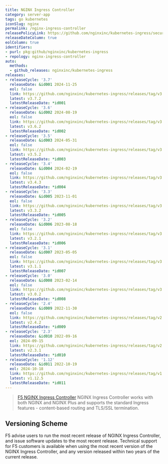 ```yaml
---
title: NGINX Ingress Controller
category: server-app
tags: go kubernetes
iconSlug: nginx
permalink: /nginx-ingress-controller
releasePolicyLink: https://github.com/nginxinc/kubernetes-ingress/security
releaseDateColumn: true
eolColumn: true
identifiers:
- purl: pkg:github/nginxinc/kubernetes-ingress
- repology: nginx-ingress-controller
auto:
  methods:
  - github_releases: nginxinc/kubernetes-ingress
releases:
- releaseCycle: '3.7'
  releaseDate: &id001 2024-11-25
  eol: false
  link: https://github.com/nginxinc/kubernetes-ingress/releases/tag/v3.7.2
  latest: v3.7.2
  latestReleaseDate: *id001
- releaseCycle: '3.6'
  releaseDate: &id002 2024-08-19
  eol: false
  link: https://github.com/nginxinc/kubernetes-ingress/releases/tag/v3.6.2
  latest: v3.6.2
  latestReleaseDate: *id002
- releaseCycle: '3.5'
  releaseDate: &id003 2024-05-31
  eol: false
  link: https://github.com/nginxinc/kubernetes-ingress/releases/tag/v3.5.2
  latest: v3.5.2
  latestReleaseDate: *id003
- releaseCycle: '3.4'
  releaseDate: &id004 2024-02-19
  eol: false
  link: https://github.com/nginxinc/kubernetes-ingress/releases/tag/v3.4.3
  latest: v3.4.3
  latestReleaseDate: *id004
- releaseCycle: '3.3'
  releaseDate: &id005 2023-11-01
  eol: false
  link: https://github.com/nginxinc/kubernetes-ingress/releases/tag/v3.3.2
  latest: v3.3.2
  latestReleaseDate: *id005
- releaseCycle: '3.2'
  releaseDate: &id006 2023-08-18
  eol: false
  link: https://github.com/nginxinc/kubernetes-ingress/releases/tag/v3.2.1
  latest: v3.2.1
  latestReleaseDate: *id006
- releaseCycle: '3.1'
  releaseDate: &id007 2023-05-05
  eol: false
  link: https://github.com/nginxinc/kubernetes-ingress/releases/tag/v3.1.1
  latest: v3.1.1
  latestReleaseDate: *id007
- releaseCycle: '3.0'
  releaseDate: &id008 2023-02-14
  eol: false
  link: https://github.com/nginxinc/kubernetes-ingress/releases/tag/v3.0.2
  latest: v3.0.2
  latestReleaseDate: *id008
- releaseCycle: '2.4'
  releaseDate: &id009 2022-11-30
  eol: false
  link: https://github.com/nginxinc/kubernetes-ingress/releases/tag/v2.4.2
  latest: v2.4.2
  latestReleaseDate: *id009
- releaseCycle: '2.3'
  releaseDate: &id010 2022-09-16
  eol: 2024-09-15
  link: https://github.com/nginxinc/kubernetes-ingress/releases/tag/v2.3.1
  latest: v2.3.1
  latestReleaseDate: *id010
- releaseCycle: '1.12'
  releaseDate: &id011 2022-10-19
  eol: 2024-10-18
  link: https://github.com/nginxinc/kubernetes-ingress/releases/tag/v1.12.5
  latest: v1.12.5
  latestReleaseDate: *id011
---
```

> [F5 NGINX Ingress Controller](https://www.f5.com/products/nginx/nginx-ingress-controller) NGINX Ingress Controller works with both NGINX and NGINX Plus and supports the standard Ingress features - content-based routing and TLS/SSL termination.

## Versioning Scheme

F5 advise users to run the most recent release of NGINX Ingress Controller, and  issue software updates to the most recent release. Technical support for F5 customers is available when using the most recent version of the NGINX Ingress Controller, and any version released within two years of the current release.
